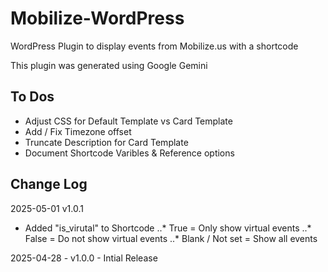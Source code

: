 # Mobilize-WordPress
WordPress Plugin to display events from Mobilize.us with a shortcode

This plugin was generated using Google Gemini

## To Dos
* Adjust CSS for Default Template vs Card Template
* Add / Fix Timezone offset
* Truncate Description for Card Template
* Document Shortcode Varibles & Reference options 

## Change Log

2025-05-01 v1.0.1
* Added "is_virutal" to Shortcode
..* True = Only show virtual events
..* False = Do not show virtual events
..* Blank / Not set = Show all events   

2025-04-28 - v1.0.0 - Intial Release
